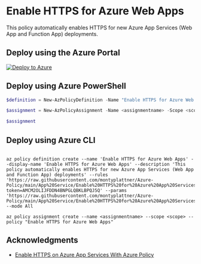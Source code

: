 # Enable HTTPS for Azure Web Apps

This policy automatically enables HTTPS for new Azure App Services (Web App and Function App) deployments.

## Deploy using the Azure Portal

[![Deploy to Azure](http://azuredeploy.net/deploybutton.png)](https://portal.azure.com/#blade/Microsoft_Azure_Policy/CreatePolicyDefinitionBlade/uri/https%3A%2F%2Fraw.githubusercontent.com%2Fmontyplattner%2FAzure-Policy%2Fmain%2FApp%2520Service%2FEnable%2520HTTPS%2520for%2520Azure%2520App%2520Services%2Fazurepolicy.json)

## Deploy using Azure PowerShell

````powershell
$definition = New-AzPolicyDefinition -Name "Enable HTTPS for Azure Web Apps" -DisplayName "Enable HTTPS for Azure Web Apps" -description "This policy automatically enables HTTPS for new Azure App Services (Web App and Function App) deployments" -Policy 'https://raw.githubusercontent.com/montyplattner/Azure-Policy/main/App%20Service/Enable%20HTTPS%20for%20Azure%20App%20Services/azurepolicy.rules.json?token=AMCM2OLIJFDDN4BNPGLQBKLBPQJ5Q' -Parameter 'https://raw.githubusercontent.com/montyplattner/Azure-Policy/main/App%20Service/Enable%20HTTPS%20for%20Azure%20App%20Services/azurepolicy.parameters.json' -Mode All

$assignment = New-AzPolicyAssignment -Name <assignmentname> -Scope <scope>  -PolicyDefinition $definition

$assignment 
````



## Deploy using Azure CLI

````cli

az policy definition create --name 'Enable HTTPS for Azure Web Apps' --display-name 'Enable HTTPS for Azure Web Apps' --description 'This policy automatically enables HTTPS for new Azure App Services (Web App and Function App) deployments' --rules 'https://raw.githubusercontent.com/montyplattner/Azure-Policy/main/App%20Service/Enable%20HTTPS%20for%20Azure%20App%20Services/azurepolicy.rules.json?token=AMCM2OLIJFDDN4BNPGLQBKLBPQJ5Q' --params 'https://raw.githubusercontent.com/montyplattner/Azure-Policy/main/App%20Service/Enable%20HTTPS%20for%20Azure%20App%20Services/azurepolicy.parameters.json' --mode All

az policy assignment create --name <assignmentname> --scope <scope> --policy "Enable HTTPS for Azure Web Apps" 

````

## Acknowledgments
* [Enable HTTPS on Azure App Services With Azure Policy](https://charbelnemnom.com/enable-https-on-azure-app-services-with-azure-policy/)